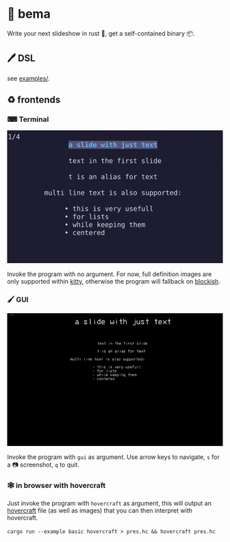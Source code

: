 # 🎤 bema 

Write your next slideshow in rust 🦀, get a self-contained binary 📦.

## 🖊  DSL

see [examples/](examples).

## ♻ frontends

### ⌨ Terminal

![demo](https://raw.githubusercontent.com/yazgoo/bema/gh-pages/screenshot.gif)

Invoke the program with no argument.
For now, full definition images are only supported within [kitty](https://sw.kovidgoyal.net/kitty/),
otherwise the program will fallback on [blockish](https://github.com/yazgoo/blockish/).

### 🖌  GUI

![demo](https://raw.githubusercontent.com/yazgoo/bema/gh-pages/screenshot_gui.gif)

Invoke the program with `gui` as argument.
Use arrow keys to navigate, `s` for a 📷 screenshot, `q` to quit.

### 🕸  in browser with hovercraft

Just invoke the program with `hovercraft` as argument,
this will output an [hovercraft](https://hovercraft.readthedocs.io) file (as well as images) that you
can then interpret with hovercraft.

`cargo run --example basic hovercraft > pres.hc && hovercraft pres.hc`
